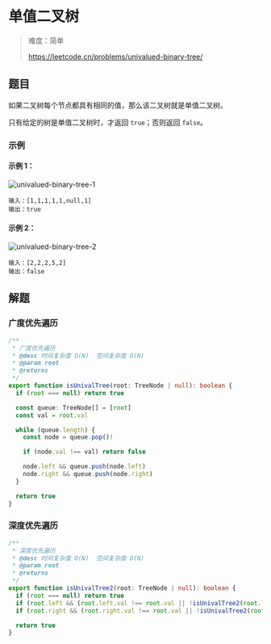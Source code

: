 # 单值二叉树

> 难度：简单
>
> https://leetcode.cn/problems/univalued-binary-tree/

## 题目

如果二叉树每个节点都具有相同的值，那么该二叉树就是单值二叉树。

只有给定的树是单值二叉树时，才返回 `true`；否则返回 `false`。

### 示例

#### 示例 1：

![ univalued-binary-tree-1](https://user-images.githubusercontent.com/54696834/169935283-ad150b9a-7bff-4f87-8d14-d410087c7d06.png)

```
输入：[1,1,1,1,1,null,1]
输出：true
```

#### 示例 2：

![ univalued-binary-tree-2](https://user-images.githubusercontent.com/54696834/169935295-e6d06249-7af5-4f75-9f33-6912b190c675.png)

```
输入：[2,2,2,5,2]
输出：false
```

## 解题

### 广度优先遍历

```ts 
/**
 * 广度优先遍历
 * @desc 时间复杂度 O(N)  空间复杂度 O(N)
 * @param root
 * @returns
 */
export function isUnivalTree(root: TreeNode | null): boolean {
  if (root === null) return true

  const queue: TreeNode[] = [root]
  const val = root.val

  while (queue.length) {
    const node = queue.pop()!

    if (node.val !== val) return false

    node.left && queue.push(node.left)
    node.right && queue.push(node.right)
  }

  return true
}
```

### 深度优先遍历

```ts 
/**
 * 深度优先遍历
 * @desc 时间复杂度 O(N)  空间复杂度 O(N)
 * @param root
 * @returns
 */
export function isUnivalTree2(root: TreeNode | null): boolean {
  if (root === null) return true
  if (root.left && (root.left.val !== root.val || !isUnivalTree2(root.left))) return false
  if (root.right && (root.right.val !== root.val || !isUnivalTree2(root.right))) return false

  return true
}
```